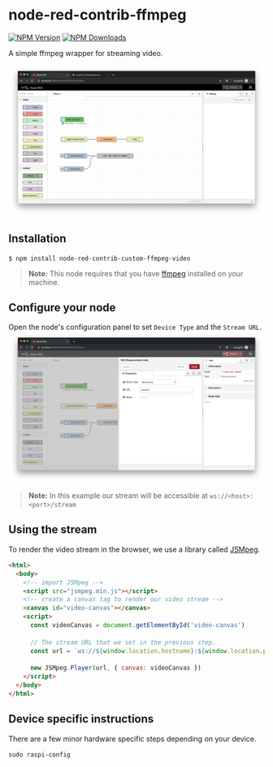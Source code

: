 # node-red-contrib-ffmpeg
[![NPM Version](https://img.shields.io/npm/v/node-red-contrib-ffmpeg.svg)](https://npmjs.org/package/node-red-contrib-ffmpeg)
[![NPM Downloads](https://img.shields.io/npm/dm/node-red-contrib-ffmpeg.svg)](https://npmjs.org/package/node-red-contrib-ffmpeg)

A simple ffmpeg wrapper for streaming video.

![](images/example.png)

## Installation
```
$ npm install node-red-contrib-custom-ffmpeg-video
```

> **Note:** This node requires that you have [ffmpeg](https://ffmpeg.org/) installed on your machine.

## Configure your node
Open the node's configuration panel to set `Device Type` and the `Stream URL`.
![](images/configure.png)
> **Note:** In this example our stream will be accessible at `ws://<host>:<port>/stream`

## Using the stream
To render the video stream in the browser, we use a library called [JSMpeg](https://github.com/phoboslab/jsmpeg).
```html
<html>
  <body>
    <!-- import JSMpeg -->
    <script src="jsmpeg.min.js"></script>
    <!-- create a canvas tag to render our video stream -->
    <canvas id="video-canvas"></canvas>
    <script>
      const videoCanvas = document.getElementById('video-canvas')
      
      // The stream URL that we set in the previous step.
      const url = `ws://${window.location.hostname}:${window.location.port}/stream`

      new JSMpeg.Player(url, { canvas: videoCanvas })
    </script>
  </body>
</html>
```

## Device specific instructions
There are a few minor hardware specific steps depending on your device.

```
sudo raspi-config
```

